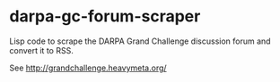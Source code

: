 darpa-gc-forum-scraper
======================

Lisp code to scrape the DARPA Grand Challenge discussion forum and convert it to RSS.

See http://grandchallenge.heavymeta.org/
